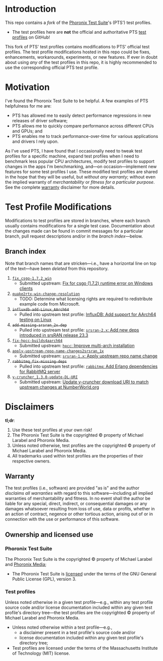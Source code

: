# Introduction
This repo contains a _fork_ of the [Phoronix Test Suite](https://www.phoronix-test-suite.com/)'s (PTS') test profiles.
- The test profiles here are **not** the official and authoritative PTS [test profiles](https://github.com/phoronix-test-suite/test-profiles) on GitHub!

This fork of PTS' test profiles contains modifications to PTS' official test profiles. The test profile modifications hosted in this repo could be fixes, enhancements, workarounds, experiments, or new features. If ever in doubt about using _any_ of the test profiles in this repo, it is highly recommended to use the corresponding official PTS test profile.

# Motivation
I've found the Phoronix Test Suite to be helpful. A few examples of PTS helpfulness for me are:
- PTS has allowed me to easily detect performance regressions in new releases of driver software;
- PTS allows me to quickly compare performance across different CPUs and GPUs; and
- PTS enables me to track performance-over-time for various applications and drivers I rely upon.

As I've used PTS, I have found that I occasionally need to tweak test profiles for a specific machine, expand test profiles when I need to benchmark less popular CPU architectures, modify test profiles to support changes in the apps I'm benchmarking, and—on occasion—implement new features for some test profiles I use. These modified test profiles are shared in the hope that they will be useful, but _without any warranty_; without even the implied warranty of _merchantability_ or _fitness for a particular purpose_. See the complete [warranty](#warranty) disclaimer for more details.

# Test Profile Modifications
Modifications to test profiles are stored in branches, where each branch usually contains modifications for a single test case. Documentation about the changes made can be found in commit messages for a particular branch, pull request descriptions and/or in the _branch index_—below.

## Branch index
Note that branch names that are stricken—i.e., have a horizontal line on top of the text—have been _deleted_ from this repository.

1. [`fix_csgo-1.7.2_win`](https://github.com/tad4/pts-test-profiles/tree/fix_csgo-1.7.2_win)
    - Submitted upstream: [Fix for csgo (1.7.2) runtime error on Windows clients](https://github.com/phoronix-test-suite/test-profiles/pull/264)
2. [`quake2rtx-win-change-resolution`](https://github.com/tad4/pts-test-profiles/tree/quake2rtx-win-change-resolution)
    - TODO: Determine what licensing rights are required to redistribute example code from Microsoft.
3. ~~`influxdb-add-Linux_AArch64`~~
    - Pulled into upstream test profile: [InfluxDB: Add support for AArch64 testing on Linux](https://github.com/phoronix-test-suite/test-profiles/pull/276)
4. ~~`add-missing-srsran_2x-dep`~~
    - Pulled into upstream test profile: [`srsran-2.x`: Add new deps introduced in srsRAN release 23.3](https://github.com/phoronix-test-suite/test-profiles/pull/278)
5. [`fix-hpcc-builds4aarch64`](https://github.com/tad4/pts-test-profiles/tree/fix-hpcc-builds4aarch64)
    - Submitted upstream: [`hpcc`: Improve multi-arch installation](https://github.com/phoronix-test-suite/test-profiles/pull/279)
6. [`apply-upstream-repo-name-changes2srsran_1x`](https://github.com/tad4/pts-test-profiles/tree/apply-upstream-repo-name-changes2srsran_1x)
    - Submitted upstream: [`srsran-1.x`: Apply upstream repo name change](https://github.com/phoronix-test-suite/test-profiles/pull/280)
7. ~~`rabbitmq_fix-missing-deps`~~
    - Pulled into upstream test profile: [`rabbitmq`: Add Erlang dependencies for RabbitMQ server](https://github.com/phoronix-test-suite/test-profiles/pull/296)
8. [`y-cruncher_1.3.0-update-DL-URI`](https://github.com/tad4/pts-test-profiles/tree/y-cruncher_1.3.0-update-DL-URI)
    - Submitted upstream: [Update y-cruncher download URI to match upstream changes at NumberWorld.org](https://github.com/phoronix-test-suite/test-profiles/pull/300) 

# Disclaimers
**tl;dr**:
1. Use these test profiles at your own risk!
2. The Phoronix Test Suite is the copyrighted © property of Michael Larabel and Phoronix Media.
3. Unless noted otherwise, test profiles are the copyrighted © property of Michael Larabel and Phoronix Media.
4. All trademarks used within test profiles are the properties of their respective owners.

## Warranty
The test profiles (i.e., software) are provided "as is" and the author _disclaims all warranties_ with regard to this software—including all implied warranties of merchantability and fitness. In no event shall the author be liable for any special, direct, indirect, or consequential damages or any damages whatsoever resulting from loss of use, data or profits, whether in an action of contract, negence or other tortious action, arising out of or in connection with the use or performance of this software.

## Ownership and licensed use
### Phoronix Test Suite
The Phoronix Test Suite is the copyrighted © property of Michael Larabel and [Phoronix Media](http://www.phoronix-media.com/);
- The Phoronix Test Suite is [licensed](https://github.com/phoronix-test-suite/phoronix-test-suite/blob/master/COPYING) under the terms of the GNU General Public License (GPL), version 3.

### Test profiles
Unless noted otherwise in a given test profile—e.g., within any test profile source code and/or license documentation included within any given test profile's directory tree—the test profiles are the copyrighted © property of Michael Larabel and Phoronix Media.
- Unless noted otherwise within a test profile—e.g.,
   - a disclaimer present in a test profile's source code and/or
   - license documentation included within any given test profile's directory tree;
- Test profiles are licensed under the terms of the Massachusetts Institute of Technology (MIT) license.
